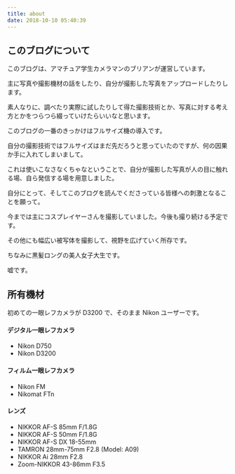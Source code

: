 ```yaml
---
title: about
date: 2018-10-10 05:40:39
---
```


## このブログについて

このブログは、アマチュア学生カメラマンのブリアンが運営しています。

主に写真や撮影機材の話をしたり、自分が撮影した写真をアップロードしたりします。

素人なりに、調べたり実際に試したりして得た撮影技術とか、写真に対する考え方とかをつらつら綴っていけたらいいなと思います。


このブログの一番のきっかけはフルサイズ機の導入です。

自分の撮影技術ではフルサイズはまだ先だろうと思っていたのですが、何の因果か手に入れてしまいまして。

これは使いこなさなくちゃなということで、自分が撮影した写真が人の目に触れる場、自ら発信する場を用意しました。

自分にとって、そしてこのブログを読んでくださっている皆様への刺激となることを願って。　


今までは主にコスプレイヤーさんを撮影していました。今後も撮り続ける予定です。

その他にも幅広い被写体を撮影して、視野を広げていく所存です。


ちなみに黒髪ロングの美人女子大生です。

嘘です。


## 所有機材

初めての一眼レフカメラが D3200 で、そのまま Nikon ユーザーです。

#### デジタル一眼レフカメラ

* Nikon D750
* Nikon D3200

#### フィルム一眼レフカメラ

* Nikon FM
* Nikomat FTn

#### レンズ

* NIKKOR AF-S 85mm F/1.8G
* NIKKOR AF-S 50mm F/1.8G
* NIKKOR AF-S DX 18-55mm
* TAMRON 28mm-75mm F2.8 (Model: A09)
* NIKKOR Ai 28mm F2.8
* Zoom-NIKKOR 43-86mm F3.5